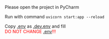 Please open the project in PyCharm

Run with command ```uvicorn start:app --reload```

Copy [.env](.env) as [.dev.env](.dev.env) and fill<br>
<span style="color: red"> DO NOT CHANGE [.env](.env)!!!</span>
